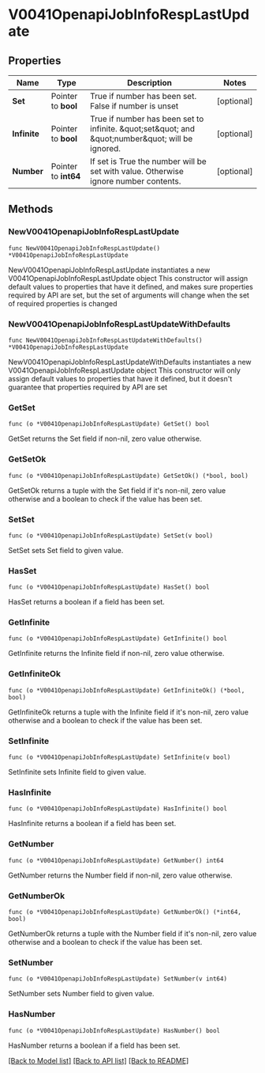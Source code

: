 # V0041OpenapiJobInfoRespLastUpdate

## Properties

Name | Type | Description | Notes
------------ | ------------- | ------------- | -------------
**Set** | Pointer to **bool** | True if number has been set. False if number is unset | [optional] 
**Infinite** | Pointer to **bool** | True if number has been set to infinite. \&quot;set\&quot; and \&quot;number\&quot; will be ignored. | [optional] 
**Number** | Pointer to **int64** | If set is True the number will be set with value. Otherwise ignore number contents. | [optional] 

## Methods

### NewV0041OpenapiJobInfoRespLastUpdate

`func NewV0041OpenapiJobInfoRespLastUpdate() *V0041OpenapiJobInfoRespLastUpdate`

NewV0041OpenapiJobInfoRespLastUpdate instantiates a new V0041OpenapiJobInfoRespLastUpdate object
This constructor will assign default values to properties that have it defined,
and makes sure properties required by API are set, but the set of arguments
will change when the set of required properties is changed

### NewV0041OpenapiJobInfoRespLastUpdateWithDefaults

`func NewV0041OpenapiJobInfoRespLastUpdateWithDefaults() *V0041OpenapiJobInfoRespLastUpdate`

NewV0041OpenapiJobInfoRespLastUpdateWithDefaults instantiates a new V0041OpenapiJobInfoRespLastUpdate object
This constructor will only assign default values to properties that have it defined,
but it doesn't guarantee that properties required by API are set

### GetSet

`func (o *V0041OpenapiJobInfoRespLastUpdate) GetSet() bool`

GetSet returns the Set field if non-nil, zero value otherwise.

### GetSetOk

`func (o *V0041OpenapiJobInfoRespLastUpdate) GetSetOk() (*bool, bool)`

GetSetOk returns a tuple with the Set field if it's non-nil, zero value otherwise
and a boolean to check if the value has been set.

### SetSet

`func (o *V0041OpenapiJobInfoRespLastUpdate) SetSet(v bool)`

SetSet sets Set field to given value.

### HasSet

`func (o *V0041OpenapiJobInfoRespLastUpdate) HasSet() bool`

HasSet returns a boolean if a field has been set.

### GetInfinite

`func (o *V0041OpenapiJobInfoRespLastUpdate) GetInfinite() bool`

GetInfinite returns the Infinite field if non-nil, zero value otherwise.

### GetInfiniteOk

`func (o *V0041OpenapiJobInfoRespLastUpdate) GetInfiniteOk() (*bool, bool)`

GetInfiniteOk returns a tuple with the Infinite field if it's non-nil, zero value otherwise
and a boolean to check if the value has been set.

### SetInfinite

`func (o *V0041OpenapiJobInfoRespLastUpdate) SetInfinite(v bool)`

SetInfinite sets Infinite field to given value.

### HasInfinite

`func (o *V0041OpenapiJobInfoRespLastUpdate) HasInfinite() bool`

HasInfinite returns a boolean if a field has been set.

### GetNumber

`func (o *V0041OpenapiJobInfoRespLastUpdate) GetNumber() int64`

GetNumber returns the Number field if non-nil, zero value otherwise.

### GetNumberOk

`func (o *V0041OpenapiJobInfoRespLastUpdate) GetNumberOk() (*int64, bool)`

GetNumberOk returns a tuple with the Number field if it's non-nil, zero value otherwise
and a boolean to check if the value has been set.

### SetNumber

`func (o *V0041OpenapiJobInfoRespLastUpdate) SetNumber(v int64)`

SetNumber sets Number field to given value.

### HasNumber

`func (o *V0041OpenapiJobInfoRespLastUpdate) HasNumber() bool`

HasNumber returns a boolean if a field has been set.


[[Back to Model list]](../README.md#documentation-for-models) [[Back to API list]](../README.md#documentation-for-api-endpoints) [[Back to README]](../README.md)


